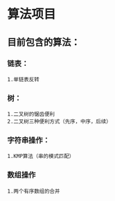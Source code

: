 # 算法项目
## 目前包含的算法：
  ### 链表：
    1.单链表反转
  ### 树：
    1.二叉树的锯齿便利
    2.二叉树三种便利方式（先序，中序，后续）
  ### 字符串操作：
    1.KMP算法（串的模式匹配）
  ### 数组操作
    1.两个有序数组的合并  
